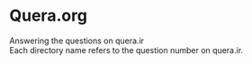 # Quera.org
Answering the questions on quera.ir <br />
Each directory name refers to the question number on quera.ir.

